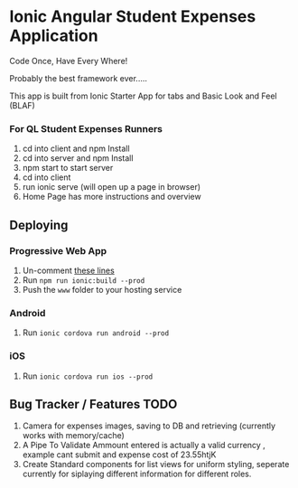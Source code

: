 # Ionic Angular Student Expenses Application

Code Once, Have Every Where!

Probably the best framework ever.....

This app is built from Ionic Starter App for tabs and Basic Look and Feel (BLAF)

### For QL Student Expenses Runners
1. cd into client and npm Install
2. cd into server and npm Install
3. npm start to start server
4. cd into client
5. run ionic serve (will open up a page in browser)
6. Home Page has more instructions and overview


## Deploying

### Progressive Web App

1. Un-comment [these lines](https://github.com/ionic-team/ionic2-app-base/blob/master/src/index.html#L21)
2. Run `npm run ionic:build --prod`
3. Push the `www` folder to your hosting service

### Android

1. Run `ionic cordova run android --prod`

### iOS

1. Run `ionic cordova run ios --prod`

## Bug Tracker / Features TODO

1. Camera for expenses images, saving to DB and retrieving (currently works with memory/cache)
2. A Pipe To Validate Ammount entered is actually a valid currency , example cant submit and expense cost of 23.55htjK
3. Create Standard components for list views for uniform styling, seperate currently for siplaying different information for different roles.

